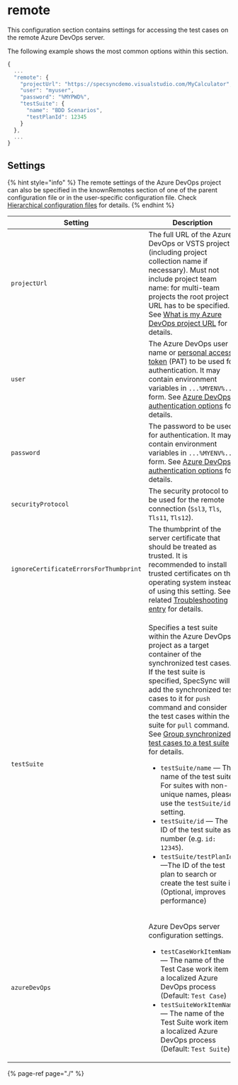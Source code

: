 # remote

This configuration section contains settings for accessing the test cases on the remote Azure DevOps server.

The following example shows the most common options within this section.

```javascript
{
  ...
  "remote": {
    "projectUrl": "https://specsyncdemo.visualstudio.com/MyCalculator",
    "user": "myuser",
    "password": "%MYPWD%",
    "testSuite": {
      "name": "BDD Scenarios",
      "testPlanId": 12345
    }
  },
  ...
}
```

## Settings

{% hint style="info" %}
The remote settings of the Azure DevOps project can also be specified in the knownRemotes section of one of the parent configuration file or in the user-specific configuration file. Check [Hierarchical configuration files](../../features/general-features/hierarchical-configuration-files.md) for details.
{% endhint %}

| Setting | Description | Default |
| ------- | ----------- | ------- |
| `projectUrl` | The full URL of the Azure DevOps or VSTS project (including project collection name if necessary). Must not include project team name: for multi-team projects the root project URL has to be specified. See [What is my Azure DevOps project URL](../../important-concepts/what-is-my-server-url.md) for details. | mandatory |
| `user` | The Azure DevOps user name or [personal access token](https://docs.microsoft.com/en-us/azure/devops/organizations/accounts/use-personal-access-tokens-to-authenticate?view=vsts) (PAT) to be used for authentication. It may contain environment variables in <code>...%MYENV%...</code> form. See [Azure DevOps authentication options](../../features/general-features/server-authentication-options.md) for details. | interactive prompt |
| `password` | The password to be used for authentication. It may contain environment variables in <code>...%MYENV%...</code> form. See [Azure DevOps authentication options](../../features/general-features/server-authentication-options.md) for details. | interactive prompt |
| `securityProtocol` | The security protocol to be used for the remote connection (<code>Ssl3</code>, <code>Tls</code>, <code>Tls11</code>, <code>Tls12</code>). | system default |
| `ignoreCertificateErrorsForThumbprint` | The thumbprint of the server certificate that should be treated as trusted. It is recommended to install trusted certificates on the operating system instead of using this setting. See related [Troubleshooting entry](../../contact/troubleshooting.md#authentication-ssl-error-the-remote-certificate-is-invalid-according-to-the-validation-procedure-when-connecting-to-an-azure-devops-server-on-promises) for details. | SSL is verified by the OS |
| `testSuite` | <p>Specifies a test suite within the Azure DevOps project as a target container of the synchronized test cases. If the test suite is specified, SpecSync will add the synchronized test cases to it for <code>push</code> command and consider the test cases within the suite for <code>pull</code> command. See <a href="../../features/common-synchronization-features/group-synchronized-test-cases-to-a-test-suite.md">Group synchronized test cases to a test suite</a> for details.</p><ul><li><code>testSuite/name</code> &#x2014; The name of the test suite. For suites with non-unique names, please use the <code>testSuite/id</code> setting.</li><li><code>testSuite/id</code> &#x2014; The ID of the test suite as a number (e.g. <code>id: 12345</code>).</li><li><code>testSuite/testPlanId</code> &#x2014;The ID of the test plan to search or create the test suite in. (Optional, improves performance)</li></ul> | test cases are not included to a test suite |
| `azureDevOps` | <p>Azure DevOps server configuration settings.</p><ul><li><code>testCaseWorkItemName</code> &#x2014; The name of the Test Case work item in a localized Azure DevOps process (Default: `Test Case`)</li><li><code>testSuiteWorkItemName</code> &#x2014; The name of the Test Suite work item in a localized Azure DevOps process (Default: `Test Suite`)</li></ul> | uses default AzureDevOps server settings |


{% page-ref page="./" %}

